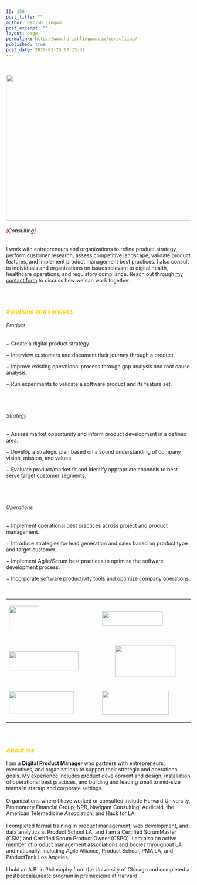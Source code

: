 ```yaml
---
ID: 158
post_title: ""
author: Harish Lingam
post_excerpt: ""
layout: page
permalink: http://www.harishlingam.com/consulting/
published: true
post_date: 2019-01-25 07:15:37
---
```

<!-- wp:fl-builder/layout -->
<p>&nbsp;</p>
<p><a href="http://www.harishlingam.com/wp-content/uploads/2019/01/consulting-2204253_1920.png"><img class="wp-image-697 alignnone" src="http://www.harishlingam.com/wp-content/uploads/2019/01/consulting-2204253_1920-300x200.png" alt="" width="595" height="396" /></a></p>
<h6><span style="color: #000000;"><span style="color: #ff0000;">[</span></span><span style="color: #000000;">Consulting<span style="color: #ff0000;">]</span></span></h6>
<p>I work with entrepreneurs and organizations to refine product strategy, perform customer research, assess competitive landscape, validate product features, and implement product management best practices. I also consult to individuals and organizations on issues relevant to digital health, healthcare operations, and regulatory compliance. Reach out through <a href="http://www.harishlingam.com/contact-me/">my contact form</a> to discuss how we can work together.</p>
<h3> </h3>
<h3 style="text-align: left;"><em><span style="color: #ffcc00;">Solutions and services</span></em></h3>
<h6 style="text-align: left;"><span style="color: #333333;">Product</span></h6>
<p>+ Create a digital product strategy.</p>
<p>+ Interview customers and document their journey through a product.</p>
<p>+ Improve existing operational process through gap analysis and root cause analysis.</p>
<p>+ Run experiments to validate a software product and its feature set.</p>
<h6> </h6>
<h6 style="text-align: left;"><span style="color: #333333;">Strategy</span></h6>
<p>+ Assess market opportunity and inform product development in a defined area.</p>
<p>+ Develop a strategic plan based on a sound understanding of company vision, mission, and values.</p>
<p>+ Evaluate product/market fit and identify appropriate channels to best serve target customer segments.</p>
<h6> </h6>
<h6 style="text-align: left;"><span style="color: #333333;">Operations</span></h6>
<p>+ Implement operational best practices across project and product management.</p>
<p>+ Introduce strategies for lead generation and sales based on product type and target customer.</p>
<p>+ Implement Agile/Scrum best practices to optimize the software development process.</p>
<p>+ Incorporate software productivity tools and optimize company operations.</p>
<p>&nbsp;</p>
<table>
<tbody>
<tr>
<td width="312">
<p><a href="http://www.harishlingam.com/wp-content/uploads/2020/01/ata_grayed.jpg"><img class=" wp-image-825 aligncenter" src="http://www.harishlingam.com/wp-content/uploads/2020/01/ata_grayed.jpg" alt="" width="82" height="69" /></a></p>
</td>
<td width="312"><a href="http://www.harishlingam.com/wp-content/uploads/2020/01/navigant_grayed.jpg"><img class=" wp-image-827 aligncenter" src="http://www.harishlingam.com/wp-content/uploads/2020/01/navigant_grayed-300x69.jpg" alt="" width="165" height="38" /></a></td>
</tr>
<tr>
<td width="312"><a href="http://www.harishlingam.com/wp-content/uploads/2020/01/harvard_grayed.jpg"><img class="wp-image-826 aligncenter" src="http://www.harishlingam.com/wp-content/uploads/2020/01/harvard_grayed-300x81.jpg" alt="" width="189" height="51" /></a></td>
<td width="312">
<p style="text-align: center;"><a href="http://www.harishlingam.com/wp-content/uploads/2020/01/promontoryfinancialgroup_grayed.jpg"><img class="wp-image-828 aligncenter" src="http://www.harishlingam.com/wp-content/uploads/2020/01/promontoryfinancialgroup_grayed-300x156.jpg" alt="" width="165" height="86" /></a></p>
</td>
</tr>
<tr>
<td width="312">
<p style="text-align: left;"><a href="http://www.harishlingam.com/wp-content/uploads/2020/01/addicaid_grayed.jpg"><img class=" wp-image-831 aligncenter" src="http://www.harishlingam.com/wp-content/uploads/2020/01/addicaid_grayed-300x103.jpg" alt="" width="177" height="61" /></a></p>
</td>
<td width="312">
<p><a href="http://www.harishlingam.com/wp-content/uploads/2020/01/uchicagomedicine_grayed.jpg"><img class="wp-image-829 aligncenter" src="http://www.harishlingam.com/wp-content/uploads/2020/01/uchicagomedicine_grayed-300x107.jpg" alt="" width="182" height="65" /></a></p>
</td>
</tr>
</tbody>
</table>
<h3> </h3>
<h3><em><span style="color: #ffcc00;">About me</span></em></h3>
<div>I am a <strong>Digital Product Manager</strong> who partners with entrepreneurs, executives, and organizations to support their strategic and operational goals. My experience includes product development and design, installation of operational best practices, and building and leading small to mid-size teams in startup and corporate settings.</div>
<div> </div>
<div>Organizations where I have worked or consulted include Harvard University, Promontory Financial Group, NPR, Navigant Consulting, Addicaid, the American Telemedicine Association, and Hack for LA. </div>
<div> </div>
<div>I completed formal training in product management, web development, and data analytics at Product School LA, and I am a Certified ScrumMaster (CSM) and Certified Scrum Product Owner (CSPO). I am also an active member of product management associations and bodies throughout LA and nationally, including Agile Alliance, Product School, PMA.LA, and ProductTank Los Angeles.</div>
<div> </div>
<div>I hold an A.B. in Philosophy from the University of Chicago and completed a postbaccalaureate program in premedicine at Harvard.</div>
<div> </div>
<!-- /wp:fl-builder/layout -->